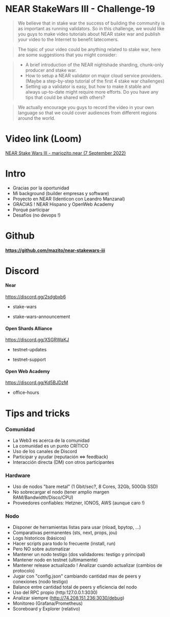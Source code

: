 # NEAR StakeWars III - Challenge-19

> We believe that in stake war the success of building the community is as important as running validators. So in this challenge, we would like you guys to make video tutorials about NEAR stake war and publish your video to the Internet to benefit latecomers.

> The topic of your video could be anything related to stake war, here are some suggestions that you might consider:

> - A brief introduction of the NEAR nightshade sharding, chunk-only producer and stake war.
> - How to setup a NEAR validator on major cloud service providers. (Maybe a step-by-step tutorial of the first 4 stake war challenges)
> - Setting up a validator is easy, but how to make it stable and always up-to-date might require more efforts. Do you have any tips that could be shared with others?

> We actually encourage you guys to record the video in your own language so that we could cover audiences from different regions around the world.

# Video link (Loom)

[NEAR Stake Wars III - mariozito.near (7 September 2022)](https://www.loom.com/share/2862c971e1bc44cbbf394e33d15fafb7)

# Intro

- Gracias por la oportunidad
- Mi background (builder empresas y software)
- Proyecto en NEAR (Identicon con Leandro Manzanal)
- GRACIAS ! NEAR Hispano y OpenWeb Academy
- Porqué participar 
- Desafíos (no devops !) 

# Github

#### https://github.com/mazito/near-stakewars-iii

# Discord

#### Near

https://discord.gg/2sdgbxb6

- stake-wars

- stake-wars-announcement

#### Open Shards Alliance

https://discord.gg/XSGRWaKJ

- testnet-updates

- testnet-support

#### Open Web Academy

https://discord.gg/Kd5BJDzM

- office-hours

# Tips and tricks

### Comunidad

- La Web3 es acerca de la comunidad 
- La comunidad es un punto CRÍTICO
- Uso de los canales de Discord
- Participar y ayudar (reputación <=> feedback)
- Interacción directa (DM) con otros participantes

### Hardware

- Uso de nodos "bare metal" (1 Gbit/sec?, 8 Cores, 32Gb, 500Gb SSD)
- No sobrecargar el nodo (tener amplio margen RAM/Bandwidth/Disco/CPU)
- Proveedores confiables: Hetzner, IONOS, AWS (aunque caro !)

### Nodo

- Disponer de herramientas listas para usar (nload, bpytop, ...)
- Comparativas permanentes (sts, next, props, jou)
- Logs historicos (básicos)
- Hacer scripts para todo lo frecuente (install, run)
- Pero NO sobre automatizar
- Mantener un nodo testigo (dos validadores: testigo y principal)
- Mantener nodo en testnet (ultimamente)
- Mantener release actualizado ! Analizar cuando actualizar (cambios de protocolo)
- Jugar con "config.json" cambiando cantidad max de peers y conexiones (nodo testigo)
- Balance entre cantidad total de peers y eficiencia del nodo
- Uso del RPC propio (http:127.0.0.1:3030)
- Analizar siempre (http://74.208.151.236:3030/debug)
- Monitoreo (Grafana/Prometheus)
- Scoreboard y Explorer (relativo)
